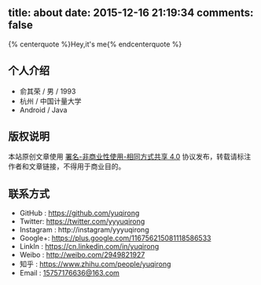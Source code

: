title: about
date: 2015-12-16 21:19:34
comments: false
---
{% centerquote %}Hey,it's me{% endcenterquote %}

## 个人介绍
* 俞其荣 / 男 / 1993
* 杭州 / 中国计量大学
* Android / Java

## 版权说明
本站原创文章使用 [署名-非商业性使用-相同方式共享 4.0](https://creativecommons.org/licenses/by-nc-sa/4.0/) 协议发布，转载请标注作者和文章链接，不得用于商业目的。

## 联系方式
* GitHub : https://github.com/yuqirong
* Twitter: https://twitter.com/yyyuqirong
* Instagram : http://instagram/yyyuqirong
* Google+: https://plus.google.com/116756215081118586533
* LinkIn : https://cn.linkedin.com/in/yuqirong
* Weibo : http://weibo.com/2949821927
* 知乎 : https://www.zhihu.com/people/yuqirong
* Email : <15757176636@163.com>